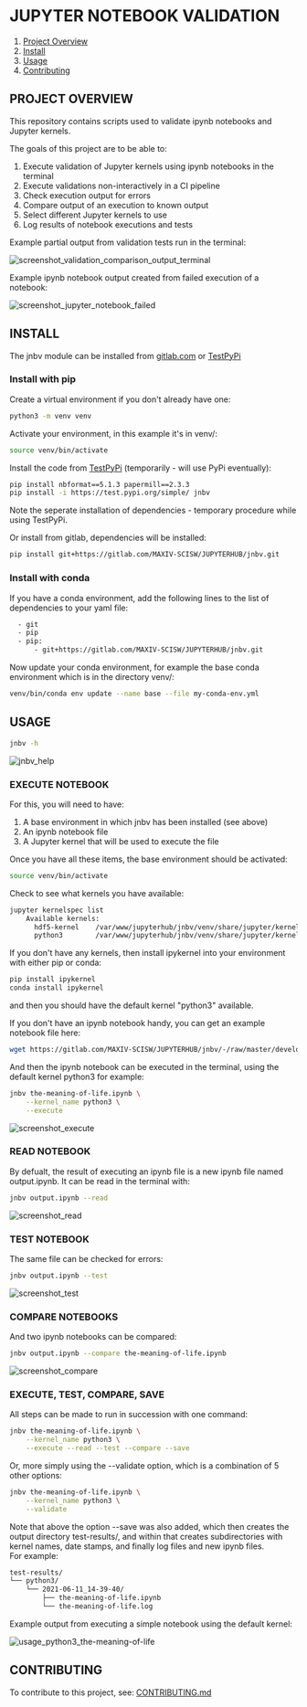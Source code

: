 # JUPYTER NOTEBOOK VALIDATION

1. [Project Overview](#project-overview)
2. [Install](#install)
3. [Usage](#usage)
4. [Contributing](#contributing)


## PROJECT OVERVIEW

This repository contains scripts used to validate ipynb notebooks and Jupyter
kernels.

The goals of this project are to be able to:
1. Execute validation of Jupyter kernels using ipynb notebooks in the terminal
2. Execute validations non-interactively in a CI pipeline
3. Check execution output for errors
4. Compare output of an execution to known output
5. Select different Jupyter kernels to use
6. Log results of notebook executions and tests

Example partial output from validation tests run in the terminal:

![screenshot_validation_comparison_output_terminal](https://gitlab.com/MAXIV-SCISW/JUPYTERHUB/jnbv/raw/master/screenshots/screenshot_validation_comparison_output_terminal.png)

Example ipynb notebook output created from failed execution of a notebook:

![screenshot_jupyter_notebook_failed](https://gitlab.com/MAXIV-SCISW/JUPYTERHUB/jnbv/raw/master/screenshots/screenshot_jupyter_notebook_failed.png)


## INSTALL

The jnbv module can be installed from
[gitlab.com](https://gitlab.com/MAXIV-SCISW/JUPYTERHUB/jnbv) or
[TestPyPi](https://test.pypi.org/project/jnbv/)


### Install with pip

Create a virtual environment if you don't already have one:
```bash
python3 -m venv venv
```

Activate your environment, in this example it's in venv/:
```bash
source venv/bin/activate
```

Install the code from [TestPyPi](https://test.pypi.org/project/jnbv/)
(temporarily - will use PyPi eventually):
```bash
pip install nbformat==5.1.3 papermill==2.3.3
pip install -i https://test.pypi.org/simple/ jnbv
```
Note the seperate installation of dependencies - temporary procedure while
using TestPyPi.

Or install from gitlab, dependencies will be installed:
```bash
pip install git+https://gitlab.com/MAXIV-SCISW/JUPYTERHUB/jnbv.git
```


### Install with conda
If you have a conda environment, add the following lines to the list of
dependencies to your yaml file:
```bash
  - git
  - pip
  - pip:
      - git+https://gitlab.com/MAXIV-SCISW/JUPYTERHUB/jnbv.git
```

Now update your conda environment, for example the base conda environment which
is in the directory venv/:
```bash
venv/bin/conda env update --name base --file my-conda-env.yml
```


## USAGE

```bash
jnbv -h
```

![jnbv_help](https://gitlab.com/MAXIV-SCISW/JUPYTERHUB/jnbv/raw/master/screenshots/jnbv_help.png)


### EXECUTE NOTEBOOK
For this, you will need to have:
1. A base environment in which jnbv has been installed (see above)
2. An ipynb notebook file
3. A Jupyter kernel that will be used to execute the file

Once you have all these items, the base environment should be activated:
```bash
source venv/bin/activate
```

Check to see what kernels you have available:
```bash
jupyter kernelspec list
    Available kernels:
      hdf5-kernel    /var/www/jupyterhub/jnbv/venv/share/jupyter/kernels/hdf5-kernel
      python3        /var/www/jupyterhub/jnbv/venv/share/jupyter/kernels/python3
```
If you don't have any kernels, then install ipykernel into your environment
with either pip or conda:
```bash
pip install ipykernel
conda install ipykernel
```
and then you should have the default kernel "python3" available.

If you don't have an ipynb notebook handy, you can get an example notebook
file here:
```bash
wget https://gitlab.com/MAXIV-SCISW/JUPYTERHUB/jnbv/-/raw/master/development/the-meaning-of-life.ipynb
```

And then the ipynb notebook can be executed in the terminal, using the default
kernel python3 for example:
```bash
jnbv the-meaning-of-life.ipynb \
    --kernel_name python3 \
    --execute
```

![screenshot_execute](https://gitlab.com/MAXIV-SCISW/JUPYTERHUB/jnbv/raw/master/screenshots/screenshot_execute.png)


### READ NOTEBOOK
By defualt, the result of executing an ipynb file is a new ipynb file named
output.ipynb.  It can be read in the terminal with:
```bash
jnbv output.ipynb --read
```

![screenshot_read](https://gitlab.com/MAXIV-SCISW/JUPYTERHUB/jnbv/raw/master/screenshots/screenshot_read.png)


### TEST NOTEBOOK
The same file can be checked for errors:
```bash
jnbv output.ipynb --test
```

![screenshot_test](https://gitlab.com/MAXIV-SCISW/JUPYTERHUB/jnbv/raw/master/screenshots/screenshot_test.png)


### COMPARE NOTEBOOKS
And two ipynb notebooks can be compared:
```bash
jnbv output.ipynb --compare the-meaning-of-life.ipynb
```

![screenshot_compare](https://gitlab.com/MAXIV-SCISW/JUPYTERHUB/jnbv/raw/master/screenshots/screenshot_compare.png)


### EXECUTE, TEST, COMPARE, SAVE
All steps can be made to run in succession with one command:
```bash
jnbv the-meaning-of-life.ipynb \
    --kernel_name python3 \
    --execute --read --test --compare --save
```

Or, more simply using the --validate option, which is a combination of 5 other
options:
```bash
jnbv the-meaning-of-life.ipynb \
    --kernel_name python3 \
    --validate
```

Note that above the option --save was also added, which then creates the output
directory test-results/, and within that creates subdirectories with kernel
names, date stamps, and finally log files and new ipynb files.<br>
For example:
```bash
test-results/
└── python3/
    └── 2021-06-11_14-39-40/
        ├── the-meaning-of-life.ipynb
        └── the-meaning-of-life.log
```

Example output from executing a simple notebook using the default kernel:

![usage_python3_the-meaning-of-life](https://gitlab.com/MAXIV-SCISW/JUPYTERHUB/jnbv/raw/master/screenshots/usage_python3_the-meaning-of-life.png)


## CONTRIBUTING

To contribute to this project, see: [CONTRIBUTING.md](https://gitlab.com/MAXIV-SCISW/JUPYTERHUB/jnbv/-/blob/master/CONTRIBUTING.md)
